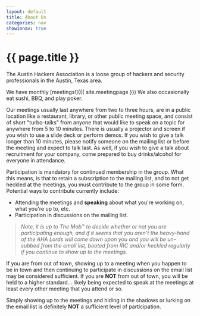 ```yaml
---
layout: default
title: About Us
categories: nav
showinnav: true
---
```


# {{ page.title }}

The Austin Hackers Association is a loose group of hackers and
security professionals in the Austin, Texas area.

We have monthly [meetings!]({{ site.meetingpage }}) We also occasionally eat sushi, BBQ, and play poker.

Our meetings usually last anywhere from two to three hours, are in a
public location like a restaurant, library, or other public meeting
space, and consist of short "turbo-talks" from anyone that would like
to speak on a topic for anywhere from 5 to 10 minutes. There is
usually a projector and screen if you wish to use a slide deck or
perform demos. If you wish to give a talk longer than 10 minutes,
please notify someone on the mailing list or before the meeting and
expect to talk last. As well, if you wish to give a talk about
recruitment for your company, come prepared to buy drinks/alcohol for
everyone in attendance.

Participation is mandatory for continued membership in the group. What
this means, is that to retain a subscription to the mailing list, and
to not get heckled at the meetings, you must contribute to the group
in some form. Potential ways to contribute currently include:

* Attending the meetings and **speaking** about what you're working on, what you're up to, etc.
* Participation in discussions on the mailing list.

> *Note, it is up to The Mob™ to decide whether or not you are
> participating enough, and if it seems that you aren't the heavy-hand
> of the AHA Lords will come down upon you and you will be un-subbed from the
> email list, booted from IRC and/or heckled regularly if you continue to show up to the
> meetings.*

If you are from out of town, showing up to a meeting when you happen
to be in town and then continuing to participate in discussions on the
email list may be considered sufficient. If you are **NOT** from out of
town, you will be held to a higher standard… likely being expected to
speak at the meetings at least every other meeting that you attend or
so.

Simply showing up to the meetings and hiding in the shadows or lurking
on the email list is definitely **NOT** a sufficient level of
participation.

